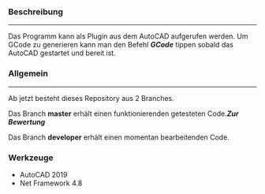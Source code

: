 ﻿###  Beschreibung
***
Das Programm kann als Plugin aus dem AutoCAD aufgerufen werden. Um GCode zu generieren kann man den Befehl ***GCode*** tippen sobald das AutoCAD gestartet und bereit ist.


###  Allgemein

***
Ab jetzt besteht dieses Repository aus 2 Branches. 

Das Branch **master** erhält einen funktionierenden getesteten Code.***Zur Bewertung***

 
Das Branch **developer** erhält einen momentan  bearbeitenden Code.


### Werkzeuge

* AutoCAD 2019
* Net Framework 4.8
